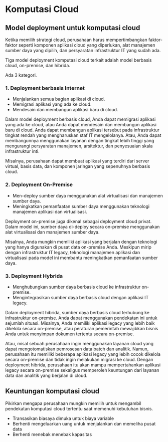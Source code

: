 # Komputasi Cloud

## Model deployment untuk komputasi cloud

Ketika memilih strategi cloud, perusahaan harus mempertimbangkan faktor-faktor seperti komponen aplikasi cloud yang diperlukan, alat manajemen sumber daya yang dipilih, dan persyaratan infrastruktur IT yang sudah ada.

Tiga model deployment komputasi cloud terkait adalah model berbasis cloud, on-premise, dan hibrida.

Ada 3 kategori.

### 1. Deployment berbasis Internet
   
- Menjalankan semua bagian aplikasi di cloud.
- Memigrasi aplikasi yang ada ke cloud.
- Mendesain dan membangun aplikasi baru di cloud.

Dalam model deployment berbasis cloud, Anda dapat memigrasi aplikasi yang ada ke cloud, atau Anda dapat mendesain dan membangun aplikasi baru di cloud. Anda dapat membangun aplikasi tersebut pada infrastruktur tingkat rendah yang mengharuskan staf IT mengelolanya. Atau, Anda dapat membangunnya menggunakan layanan dengan tingkat lebih tinggi yang mengurangi persyaratan manajemen, arsitektur, dan penyesuaian skala infrastruktur inti.


Misalnya, perusahaan dapat membuat aplikasi yang terdiri dari server virtual, basis data, dan komponen jaringan yang sepenuhnya berbasis cloud.

### 2. Deployment On-Premise
- Men-deploy sumber daya menggunakan alat virtualisasi dan manajemen sumber daya.
- Meningkatkan pemanfaatan sumber daya menggunakan teknologi manajemen aplikasi dan virtualisasi.

Deployment on-premise juga dikenal sebagai deployment cloud privat. Dalam model ini, sumber daya di-deploy secara on-premise menggunakan alat virtualisasi dan manajemen sumber daya.


Misalnya, Anda mungkin memiliki aplikasi yang berjalan dengan teknologi yang hanya digunakan di pusat data on-premise Anda. Meskipun mirip dengan infrastruktur IT legacy, teknologi manajemen aplikasi dan virtualisasi pada model ini membantu meningkatkan pemanfaatan sumber daya.

### 3. Deployment Hybrida
- Menghubungkan sumber daya berbasis cloud ke infrastruktur on-premise.
- Mengintegrasikan sumber daya berbasis cloud dengan aplikasi IT legacy.

Dalam deployment hibrida, sumber daya berbasis cloud terhubung ke infrastruktur on-premise. Anda dapat menggunakan pendekatan ini untuk sejumlah situasi. Misalnya, Anda memiliki aplikasi legacy yang lebih baik dikelola secara on-premise, atau peraturan pemerintah mewajibkan bisnis Anda untuk menyimpan dokumen tertentu secara on-premise.


Atau, misal sebuah perusahaan ingin menggunakan layanan cloud yang dapat mengotomatiskan pemrosesan data batch dan analitik. Namun, perusahaan itu memiliki beberapa aplikasi legacy yang lebih cocok dikelola secara on-premise dan tidak ingin melakukan migrasi ke cloud. Dengan deployment hibrida, perusahaan itu akan mampu mempertahankan aplikasi legacy secara on-premise sekaligus memperoleh keuntungan dari layanan data dan analitik yang berjalan di cloud.

## Keuntungan komputasi cloud

Pikirkan mengapa perusahaan mungkin memilih untuk mengambil pendekatan komputasi cloud tertentu saat memenuhi kebutuhan bisnis.

- Transasikan biasaya dimuka untuk biaya variable
- Berhenti mengeluarkan uang untuk menjalankan dan memeliha pusat data
- Berhenti menebak menebak kapasitas

  
